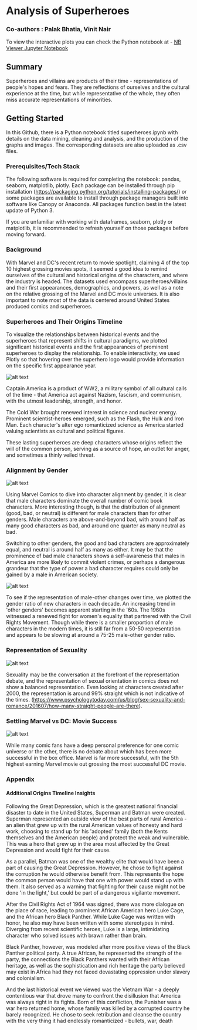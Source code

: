 # Analysis of Superheroes
### Co-authors : Palak Bhatia, Vinit Nair 

To view the interactive plots you can check the Python notebook at - 
[NB Viewer Jupyter Notebook](http://nbviewer.jupyter.org/github/BenRichman/Analysis_of_Superheroes/blob/6cfbdd6d7434601f3f9daf5f0daa0ba0cdf78812/notebook/superheroes.ipynb)

## Summary
Superheroes and villains are products of their time - representations of people's hopes and fears. They are reflections of ourselves and the cultural experience at the time, but while representative of the whole, they often miss accurate representations of minorities. 

## Getting Started
In this Github, there is a Python notebook titled superheroes.ipynb with details on the data mining, cleaning and analysis, and the production of the graphs and images. The corresponding datasets are also uploaded as .csv files. 

### Prerequisites/Tech Stack
The following software is required for completing the notebook:
    pandas, seaborn, matplotlib, plotly.
Each package can be installed through pip installation (https://packaging.python.org/tutorials/installing-packages/) or some packages are available to install through package managers built into software like Canopy or Anaconda. 
All packages function best in the latest update of Python 3. 

If you are unfamiliar with working with dataframes, seaborn, plotly or matplotlib, it is recommended to refresh yourself on those packages before moving forward.

### Background
With Marvel and DC's recent return to movie spotlight, claiming 4 of the top 10 highest grossing movies spots, it seemed a good idea to remind ourselves of the cultural and historical origins of the characters, and where the industry is headed. The datasets used encompass superheroes/villains and their first appearances, demographics, and powers, as well as a note on the relative grossing of the Marvel and DC movie universes. It is also important to note most of the data is centered around United States produced comics and superheroes. 

### Superheroes and Their Origins Timeline
To visualize the relationships between historical events and the superheroes that represent shifts in cultural paradigms, we plotted significant historical events and the first appearances of prominent superheroes to display the relationship. To enable interactivity, we used Plotly so that hovering over the superhero logo would provide information on the specific first appearance year. 

![alt text][logo]

[logo]: https://github.com/BenRichman/Analysis_of_Superheroes/blob/master/plots/Superheroes_Timeline.png "Superheroes Timeline 2"
Captain America is a product of WW2, a military symbol of all cultural calls of the time - that America act against Nazism, fascism, and communism, with the utmost leadership, strength, and honor. 

The Cold War brought renewed interest in science and nuclear energy. Prominent scientist-heroes emerged, such as the Flash, the Hulk and Iron Man. Each character's alter ego romanticized science as America started valuing scientists as cultural and political figures. 

These lasting superheroes are deep characters whose origins reflect the will of the common person, serving as a source of hope, an outlet for anger, and sometimes a thinly veiled threat. 

### Alignment by Gender

![alt text][logo1]

[logo1]: https://github.com/BenRichman/Analysis_of_Superheroes/blob/master/plots/character_alignment.png "Gender Alignment 1"

Using Marvel Comics to dive into character alignment by gender, it is clear that male characters dominate the overall number of comic book characters. More interesting though, is that the distribution of alignment (good, bad, or neutral) is different for male characters than for other genders. Male characters are above-and-beyond bad, with around half as many good characters as bad, and around one quarter as many neutral as bad. 

Switching to other genders, the good and bad characters are approximately equal, and neutral is around half as many as either. It may be that the prominence of bad male characters shows a self-awareness that males in America are more likely to commit violent crimes, or perhaps a dangerous grandeur that the type of power a bad character requires could only be gained by a male in American society. 

![alt text][logo2]

[logo2]: https://github.com/BenRichman/Analysis_of_Superheroes/blob/master/plots/Diversity.png "Bad Characters Alignment 1"

To see if the representation of male-other changes over time, we plotted the gender ratio of new characters in each decade. An increasing trend in 'other genders' becomes apparent starting in the '60s. The 1960s witnessed a renewed fight for women's equality that partnered with the Civil Rights Movement. Though while there is a smaller proportion of male characters in the modern times, it is still far from a 50-50 representation and appears to be slowing at around a 75-25 male-other gender ratio.

### Representation of Sexuality

![alt text][logo3]

[logo3]: https://github.com/BenRichman/Analysis_of_Superheroes/blob/master/plots/representation%20of%20sexual%20minorities.jpg "Sexual Orientation 1"

Sexuality may be the conversation at the forefront of the representation debate, and the representation of sexual orientation in comics does not show a balanced representation. Even looking at characters created after 2000, the representation is around 99% straight  which is not indicative of the times. (https://www.psychologytoday.com/us/blog/sex-sexuality-and-romance/201607/how-many-straight-people-are-there).

### Settling Marvel vs DC: Movie Success

![alt text][logo5]

[logo5]: https://github.com/BenRichman/Analysis_of_Superheroes/blob/master/plots/movies.png "Box Office Collection 1"

While many comic fans have a deep personal preference for one comic universe or the other, there is no debate about which has been more successful in the box office. Marvel is far more successful, with the 5th highest earning Marvel movie  out grossing the most successful DC movie. 

### Appendix
#### Additional Origins Timeline Insights
Following the Great Depression, which is the greatest national financial disaster to date in the United States, Superman and Batman were created. Superman represented an outside view of the best parts of rural America - an alien that grew up with the rural American values of honesty and hard work, choosing to stand up for his 'adopted' family (both the Kents themselves and the American people) and protect the weak and vulnerable. This was a hero that grew up in the area most affected by the Great Depression and would fight for their cause. 

As a parallel, Batman was one of the wealthy elite that would have been a part of causing the Great Depression. However, he chose to fight against the corruption he would otherwise benefit from. This represents the hope the common person would have that one with power would stand up with them. It also served as a warning that fighting for their cause might not be done 'in the light,' but could be part of a dangerous vigilante movement.

After the Civil Rights Act of 1964 was signed, there was more dialogue on the place of race, leading to prominent African American hero Luke Cage, and the African hero Black Panther. While Luke Cage was written with honor, he also may have been written with some stereotypes in mind. Diverging from recent scientific heroes, Luke is a large, intimidating character who solved issues with brawn rather than brain. 

Black Panther, however, was modeled after more positive views of the Black Panther political party. A true African, he represented the strength of the party, the connections the Black Panthers wanted with their African heritage, as well as the sophistication and rich heritage the party believed may exist in Africa had they not faced devastating oppression under slavery and colonialism. 

And the last historical event we viewed was the Vietnam War - a deeply contentious war that drove many to confront the disillusion that America was always right in its fights. Born of this confliction, the Punisher was a war hero returned home, whose family was killed by a corrupted country he barely recognized. He chose to seek retribution and cleanse the country with the very thing it had endlessly romanticized - bullets, war, death
